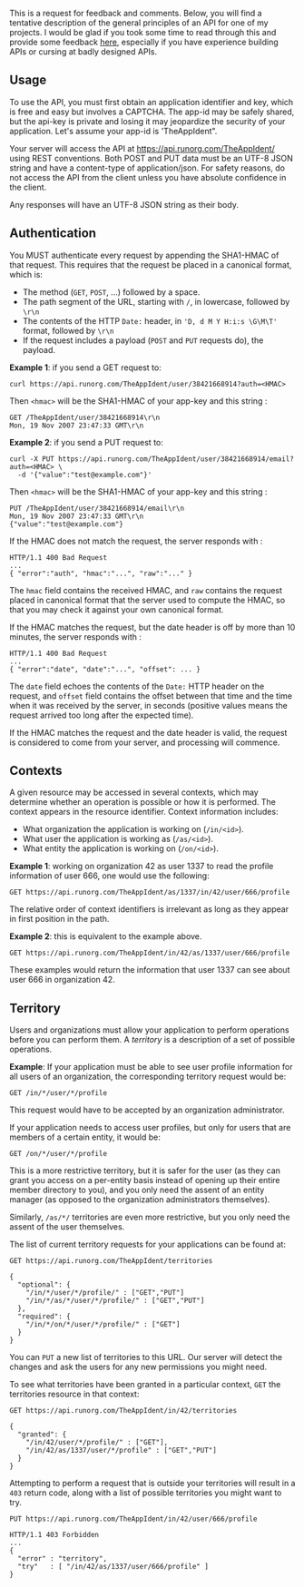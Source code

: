This is a request for feedback and comments. Below, you will find a tentative description of the general principles of an API for one of my projects. I would be glad if you took some time to read through this and provide some feedback [here](https://github.com/VictorNicollet/RunOrg-API/issue), especially if you have experience building APIs or cursing at badly designed APIs.

## Usage ##

To use the API, you must first obtain an application identifier and key, which is free and easy but involves a CAPTCHA. The app-id may be safely shared, but the api-key is private and losing it may jeopardize the security of your application. Let's assume your app-id is 'TheAppIdent".

Your server will access the API at https://api.runorg.com/TheAppIdent/ using REST conventions. Both POST and PUT data must be an UTF-8 JSON string and have a content-type of application/json. For safety reasons, do not access the API from the client unless you have absolute confidence in the client. 

Any responses will have an UTF-8 JSON string as their body. 

## Authentication ##

You MUST authenticate every request by appending the SHA1-HMAC of that request. This requires that the request be placed in a canonical format, which is: 

  - The method (`GET`, `POST`, ...) followed by a space. 
  - The path segment of the URL, starting with `/`, in lowercase, followed by `\r\n`
  - The contents of the HTTP `Date:` header, in `'D, d M Y H:i:s \G\M\T'` format, followed by `\r\n` 
  - If the request includes a payload (`POST` and `PUT` requests do), the payload.

**Example 1**: if you send a GET request to:

    curl https://api.runorg.com/TheAppIdent/user/38421668914?auth=<HMAC>

Then `<hmac>` will be the SHA1-HMAC of your app-key and this string :

    GET /TheAppIdent/user/38421668914\r\n
    Mon, 19 Nov 2007 23:47:33 GMT\r\n

**Example 2**: if you send a PUT request to: 

    curl -X PUT https://api.runorg.com/TheAppIdent/user/38421668914/email?auth=<HMAC> \
      -d '{"value":"test@example.com"}'

Then `<hmac>` will be the SHA1-HMAC of your app-key and this string :
 
    PUT /TheAppIdent/user/38421668914/email\r\n
    Mon, 19 Nov 2007 23:47:33 GMT\r\n
    {"value":"test@example.com"}

If the HMAC does not match the request, the server responds with : 

    HTTP/1.1 400 Bad Request 
    ...
    { "error":"auth", "hmac":"...", "raw":"..." }

The `hmac` field contains the received HMAC, and `raw` contains the request placed in canonical format that the server used to compute the HMAC, so that you may check it against your own canonical format. 

If the HMAC matches the request, but the date header is off by more than 10 minutes, the server responds with : 

    HTTP/1.1 400 Bad Request
    ...
    { "error":"date", "date":"...", "offset": ... }

The `date` field echoes the contents of the `Date:` HTTP header on the request, and `offset` field contains the offset between that time and the time when it was received by the server, in seconds (positive values means the request arrived too long after the expected time).

If the HMAC matches the request and the date header is valid, the request is considered to come from your server, and processing will commence. 

## Contexts ##

A given resource may be accessed in several contexts, which may determine whether an operation is possible or how it is performed. The context appears in the resource identifier. Context information includes: 

  - What organization the application is working on (`/in/<id>`). 
  - What user the application is working as (`/as/<id>`). 
  - What entity the application is working on (`/on/<id>`).

**Example 1**: working on organization 42 as user 1337 to read the profile information of user 666, one would use the following:

    GET https://api.runorg.com/TheAppIdent/as/1337/in/42/user/666/profile

The relative order of context identifiers is irrelevant as long as they appear in first position in the path. 

**Example 2**: this is equivalent to the example above.

    GET https://api.runorg.com/TheAppIdent/in/42/as/1337/user/666/profile

These examples would return the information that user 1337 can see about user 666 in organization 42. 

## Territory ##

Users and organizations must allow your application to perform operations before you can perform them. A *territory* is a description of a set of possible operations. 

**Example**: If your application must be able to see user profile information for all users of an organization, the corresponding territory request would be: 

    GET /in/*/user/*/profile

This request would have to be accepted by an organization administrator. 

If your application needs to access user profiles, but only for users that are members of a certain entity, it would be: 

    GET /on/*/user/*/profile

This is a more restrictive territory, but it is safer for the user (as they can grant you access on a per-entity basis instead of opening up their entire member directory to you), and you only need the assent of an entity manager (as opposed to the organization administrators themselves). 

Similarly, `/as/*/` territories are even more restrictive, but you only need the assent of the user themselves. 

The list of current territory requests for your applications can be found at: 

    GET https://api.runorg.com/TheAppIdent/territories

    {
      "optional": {
        "/in/*/user/*/profile/" : ["GET","PUT"]
        "/in/*/as/*/user/*/profile/" : ["GET","PUT"]
      },
      "required": {
        "/in/*/on/*/user/*/profile/" : ["GET"]
      }
    }

You can `PUT` a new list of territories to this URL. Our server will detect the changes and ask the users for any new permissions you might need.

To see what territories have been granted in a particular context, `GET` the territories resource in that context: 

    GET https://api.runorg.com/TheAppIdent/in/42/territories

    {
      "granted": {
        "/in/42/user/*/profile/" : ["GET"],
        "/in/42/as/1337/user/*/profile" : ["GET","PUT"]
      }
    }

Attempting to perform a request that is outside your territories will result in a `403` return code, along with a list of possible territories you might want to try. 

    PUT https://api.runorg.com/TheAppIdent/in/42/user/666/profile

    HTTP/1.1 403 Forbidden
    ...
    { 
      "error" : "territory", 
      "try"   : [ "/in/42/as/1337/user/666/profile" ]
    }

